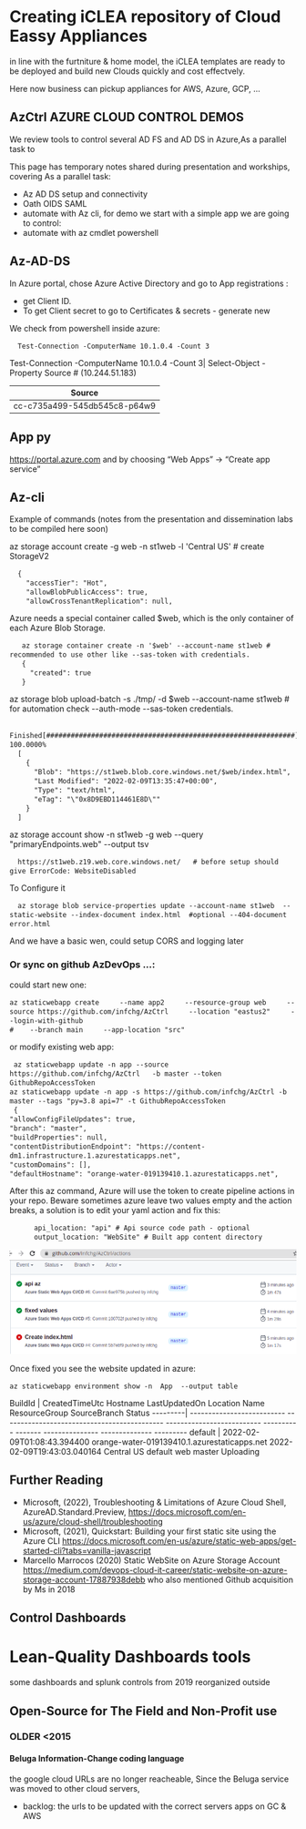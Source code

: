 # Creating iCLEA repository of Cloud Eassy Appliances

in line with the furtniture & home model, the iCLEA templates are ready to be deployed and build new Clouds quickly and cost effectvely.

Here now business can pickup appliances for AWS, Azure, GCP, ...

## AzCtrl AZURE CLOUD CONTROL DEMOS

We review tools to control several AD FS and AD DS in Azure,As a parallel task to

This page has temporary notes shared during presentation and workships, covering As a parallel task:

- Az AD DS setup and connectivity
- Oath OIDS SAML
- automate with Az cli, for demo we start with a simple app we are going to control:
- automate with az cmdlet powershell

## Az-AD-DS

In Azure portal, chose Azure Active Directory and go to App registrations :

  - get Client ID. 
  - To get Client secret to go to Certificates & secrets - generate new  

We check from powershell inside azure:

      Test-Connection -ComputerName 10.1.0.4 -Count 3
      
Test-Connection -ComputerName 10.1.0.4 -Count 3| Select-Object -Property Source  # (10.244.51.183)

Source|
------|
cc-c735a499-545db545c8-p64w9|

 
## App py

https://portal.azure.com and by choosing “Web Apps” -> “Create app service” 

## Az-cli

Example of commands (notes from the presentation and dissemination labs to be compiled here soon)

az storage account create     -g web -n st1web -l 'Central US' # create StorageV2

      {
        "accessTier": "Hot",
        "allowBlobPublicAccess": true,
        "allowCrossTenantReplication": null,

 Azure needs a  special container called $web, which is the only container of each Azure Blob Storage. 

       az storage container create -n '$web' --account-name st1web # recommended to use other like --sas-token with credentials.
       {
         "created": true
       }

az storage blob upload-batch -s ./tmp/  -d \$web --account-name st1web  # for automation check --auth-mode   --sas-token   credentials.

 
      Finished[#############################################################]  100.0000%
      [
        {
          "Blob": "https://st1web.blob.core.windows.net/$web/index.html",
          "Last Modified": "2022-02-09T13:35:47+00:00",
          "Type": "text/html",
          "eTag": "\"0x8D9EBD114461E8D\""
        }
      ]

az storage account show -n st1web -g web --query "primaryEndpoints.web" --output tsv

      https://st1web.z19.web.core.windows.net/   # before setup should give ErrorCode: WebsiteDisabled


To Configure it 

      az storage blob service-properties update --account-name st1web  --static-website --index-document index.html  #optional --404-document error.html 

And we have a basic wen, could setup CORS and logging later

### Or sync on github AzDevOps ...:

could start new one:

    az staticwebapp create     --name app2     --resource-group web     --source https://github.com/infchg/AzCtrl     --location "eastus2"     --login-with-github
    #    --branch main     --app-location "src" 

or modify existing web app:

     az staticwebapp update -n app --source  https://github.com/infchg/AzCtrl   -b master --token    GithubRepoAccessToken
    az staticwebapp update -n app -s https://github.com/infchg/AzCtrl -b master --tags "py=3.8 api=7" -t GithubRepoAccessToken
     {
    "allowConfigFileUpdates": true,
    "branch": "master",
    "buildProperties": null,
    "contentDistributionEndpoint": "https://content-dm1.infrastructure.1.azurestaticapps.net",
    "customDomains": [],
    "defaultHostname": "orange-water-019139410.1.azurestaticapps.net",

After this az command, 
Azure will use the token to create pipeline actions in your repo. Beware sometimes azure leave two values empty and the action breaks, a solution is to edit your yaml action and fix this:
	
	      api_location: "api" # Api source code path - optional
          output_location: "WebSite" # Built app content directory 

 ![az-fixing-yml](az-fixing-yml.png) 

Once fixed you see the website updated in azure:
	
	az staticwebapp environment show -n  App  --output table
	
BuildId   | CreatedTimeUtc              Hostname                                      LastUpdatedOn               Location    Name     ResourceGroup    SourceBranch    Status
---------|  --------------------------  --------------------------------------------  --------------------------  ----------  -------  ---------------  --------------  ---------
default   | 2022-02-09T01:08:43.394400  orange-water-019139410.1.azurestaticapps.net  2022-02-09T19:43:03.040164  Central US  default  web              master          Uploading



## Further Reading


- Microsoft, (2022), Troubleshooting & Limitations of Azure Cloud Shell, AzureAD.Standard.Preview, https://docs.microsoft.com/en-us/azure/cloud-shell/troubleshooting
- Microsoft, (2021), Quickstart: Building your first static site using the Azure CLI https://docs.microsoft.com/en-us/azure/static-web-apps/get-started-cli?tabs=vanilla-javascript
- Marcello Marrocos (2020) Static WebSite on Azure Storage Account https://medium.com/devops-cloud-it-career/static-website-on-azure-storage-account-17887938debb who also mentioned Github acquisition by Ms in 2018


## Control Dashboards

# Lean-Quality Dashboards tools

some dashboards and splunk controls from 2019 reorganized outside

##  Open-Source for The Field and Non-Profit use


### OLDER <2015

#### Beluga Information-Change coding language  
 
 
the google cloud URLs  are no longer reacheable, Since the Beluga service was moved to other cloud servers, 
  - backlog:  the urls to be updated with the correct servers apps on GC & AWS
